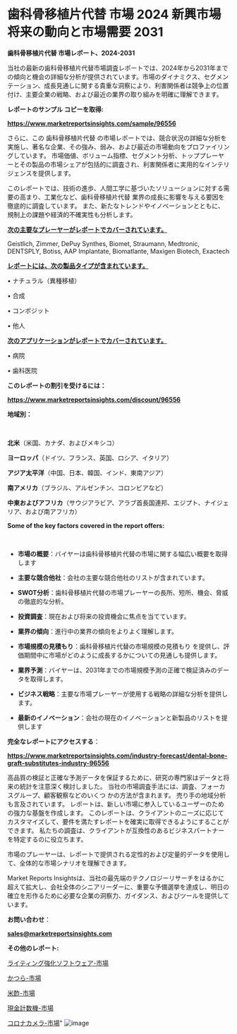# 歯科骨移植片代替 市場 2024 新興市場 将来の動向と市場需要 2031

<strong>歯科骨移植片代替 市場レポート、2024-2031</strong>

当社の最新の歯科骨移植片代替市場調査レポートでは、2024年から2031年までの傾向と機会の詳細な分析が提供されています。市場のダイナミクス、セグメンテーション、成長見通しに関する貴重な洞察により、利害関係者は競争上の位置付け、主要企業の戦略、および最近の業界の取り組みを明確に理解できます。



<strong>レポートのサンプル コピーを取得:</strong> <a href=https://www.marketreportsinsights.com/sample/96556>

<strong><u>https://www.marketreportsinsights.com/sample/96556</u></strong></a>

さらに、この 歯科骨移植片代替 の市場レポートでは、競合状況の詳細な分析を実施し、著名な企業、その強み、弱み、および最近の市場動向をプロファイリングしています。 市場価値、ボリューム指標、セグメント分析、トッププレーヤーとその製品の市場シェアが包括的に調査され、利害関係者に実用的なインテリジェンスを提供します。

このレポートでは、技術の進歩、人間工学に基づいたソリューションに対する需要の高まり、工業化など、歯科骨移植片代替 業界の成長に影響を与える要因を徹底的に調査しています。 また、新たなトレンドやイノベーションとともに、規制上の課題や経済的不確実性も分析します。



<strong><u>次の主要なプレーヤーがレポートでカバーされています。</u></strong>

Geistlich, Zimmer, DePuy Synthes, Biomet, Straumann, Medtronic, DENTSPLY, Botiss, AAP Implantate, Biomatlante, Maxigen Biotech, Exactech



<strong><u><b>レポートには、次の製品タイプが含まれています。</b></u></strong>

• ナチュラル（異種移植）

• 合成

• コンポジット

• 他人



<strong><u><b>次のアプリケーションがレポートでカバーされています。</b></u></strong>

• 病院

• 歯科医院



<strong><b>このレポートの割引を受けるには：</b></strong>

<a href=https://www.marketreportsinsights.com/discount/96556>

<strong><u>https://www.marketreportsinsights.com/discount/96556</u></strong></a>



<strong>地域別：</strong>

<strong> </strong>



<strong>北米</strong>（米国、カナダ、およびメキシコ）



<strong>ヨーロッパ</strong>（ドイツ、フランス、英国、ロシア、イタリア）



<strong>アジア太平洋</strong>（中国、日本、韓国、インド、東南アジア）



<strong>南アメリカ</strong>（ブラジル、アルゼンチン、コロンビアなど）



<strong>中東およびアフリカ</strong>（サウジアラビア、アラブ首長国連邦、エジプト、ナイジェリア、および南アフリカ）



<strong>Some of the key factors covered in the report offers:</strong>

<strong> </strong>
<ul>
  <li>

<strong>市場の概要</strong>：バイヤーは歯科骨移植片代替の市場に関する幅広い概要を取得します</li>
  <li>

<strong>主要な競合他社</strong>：会社の主要な競合他社のリストが含まれています。</li>
  <li>

<strong>SWOT分析</strong>：歯科骨移植片代替の市場プレーヤーの長所、短所、機会、脅威の徹底的な分析。</li>
  <li>

<strong>投資調査</strong>：現在および将来の投資機会に焦点を当てています。</li>
  <li>

<strong>業界の傾向</strong>：進行中の業界の傾向をよりよく理解します。</li>
  <li>

<strong>市場規模の見積もり</strong>：歯科骨移植片代替の市場規模の見積もり を提供し、評価期間中に市場がどのように成長するかについての見通しも提供します。</li>
  <li>

<strong>業界予測</strong>：バイヤーは、2031年までの市場規模予測の正確で検証済みのデータを取得します。</li>
  <li>

<strong>ビジネス戦略</strong>：主要な市場プレーヤーが使用する戦略の詳細な分析を提供します。</li>
  <li>

<strong>最新のイノベーション</strong>：会社の現在のイノベーションと新製品のリストを提供します</li>
</ul>


<strong>完全なレポートにアクセスする</strong>：

<a href=https://www.marketreportsinsights.com/industry-forecast/dental-bone-graft-substitutes-industry-96556>

<strong><u>https://www.marketreportsinsights.com/industry-forecast/dental-bone-graft-substitutes-industry-96556</u></strong></a>

高品質の検証と正確な予測データを保証するために、研究の専門家はデータと将来の統計を注意深く検討しました。 当社の市場調査手法には、調査、フォーカスグループ、顧客観察などのいくつ かの方法が含まれます。 売り手の地域分析も言及されています。 レポートは、新しい市場に参入しているユーザーのための強力な基盤を作成します。 このレポートは、クライアントのニーズに応じてカスタマイズして、要件を満たすレポートを確実に取得できるようにすることができます。 私たちの調査は、クライアントが互換性のあるビジネスパートナーを特定するのに役立ちます。

市場のプレーヤーは、レポートで提供される定性的および定量的データを使用して、全体的な市場シナリオを理解できます。

Market Reports Insightsは、当社の最先端のテクノロジーリサーチをはるかに超えて拡大し、会社全体のシニアリーダーに、重要な予備選挙を達成し、明日の確立を形作るために必要な企業の洞察力、ガイダンス、およびツールを提供しています。



<strong><b>お問い合わせ</b></strong>：

<a href=mailto:sales@marketreportsinsights.com>

<strong><u>sales@marketreportsinsights.com</u></strong></a>



<strong>その他のレポート:</strong>

<a href=https://www.linkedin.com/pulse/ライティング強化ソフトウェア-市場-2030-年までの需要に焦点を当てた-hyzwf/>ライティング強化ソフトウェア-市場</a>

<a href=https://www.linkedin.com/pulse/かつら-市場-2030-年までの需要に焦点を当てた-2023-年調査レポート-fixmf/>かつら-市場</a>

<a href=https://www.linkedin.com/pulse/米酢-市場-2023-swot-分析と最新イノベーション-2030-analytics-achievers-24-analysis-suyjf/>米酢-市場</a>

<a href=https://www.linkedin.com/pulse/現金計数機-市場-2023-競争分析と事業成長-2030-analytics-achievers-24-analysis-8tz4f/>現金計数機-市場</a>

<a href=https://www.linkedin.com/pulse/コロナカメラ-市場-2023-競争分析と事業成長-2030-analytics-achievers-24-analysis-w2wkf/>コロナカメラ-市場</a>"
![image](https://github.com/keshav9650/Market-Reports/assets/164496465/b007bab3-eace-4a24-bde6-f7aaeafa1bfb)
